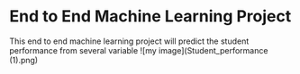# End to End Machine Learning Project
This end to end machine learning project will predict the student performance from several variable 
![my image](Student_performance (1).png)

